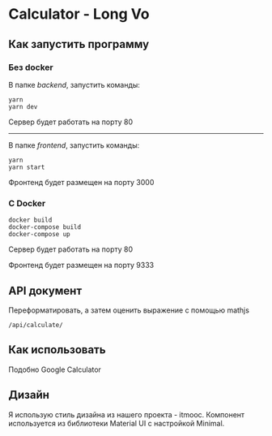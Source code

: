 # Calculator - Long Vo

## Как запустить программу
### Без docker
В папке *backend*, запустить команды:
```
yarn
yarn dev
```
Сервер будет работать на порту 80

---

В папке *frontend*, запустить команды:
```
yarn
yarn start
```
Фронтенд будет размещен на порту 3000

### С Docker
```
docker build
docker-compose build
docker-compose up
```
Сервер будет работать на порту 80

Фронтенд будет размещен на порту 9333

## API документ

Переформатировать, а затем оценить выражение с помощью mathjs
```
/api/calculate/
```

## Как использовать

Подобно Google Calculator

## Дизайн

Я использую стиль дизайна из нашего проекта - itmooc. Компонент используется из библиотеки Material UI с настройкой Minimal.
